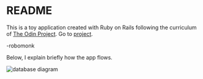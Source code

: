 # README

This is a toy application created with Ruby on Rails following the curriculum of [The Odin Project](https://theodingproject.com). Go to [project](https://www.theodinproject.com/courses/ruby-on-rails/lessons/building-advanced-forms?ref=lnav).

-robomonk

Below, I explain briefly how the app flows.


![database diagram](https://www.draw.io/?lightbox=1&highlight=000021&edit=_blank&layers=1&nav=1&title=odinflights.drawio#Uhttps%3A%2F%2Fdrive.google.com%2Fuc%3Fid%3D1_p7G0dXUuAsXuUQmvhc18nF7p0zBCQfd%26export%3Ddownload)

